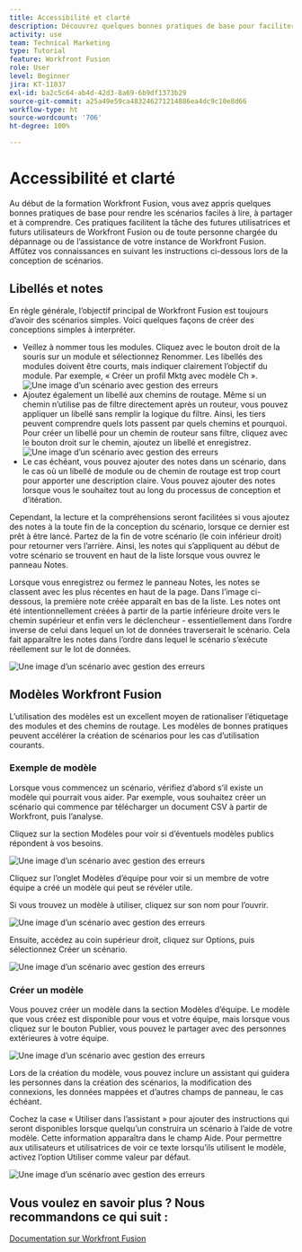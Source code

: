 ```yaml
---
title: Accessibilité et clarté
description: Découvrez quelques bonnes pratiques de base pour faciliter la lecture, le partage et la compréhension des scénarios.
activity: use
team: Technical Marketing
type: Tutorial
feature: Workfront Fusion
role: User
level: Beginner
jira: KT-11037
exl-id: ba2c5c64-ab4d-42d3-8a69-6b9df1373b29
source-git-commit: a25a49e59ca483246271214886ea4dc9c10e8d66
workflow-type: ht
source-wordcount: '706'
ht-degree: 100%

---
```


# Accessibilité et clarté

Au début de la formation Workfront Fusion, vous avez appris quelques bonnes pratiques de base pour rendre les scénarios faciles à lire, à partager et à comprendre. Ces pratiques facilitent la tâche des futures utilisatrices et futurs utilisateurs de Workfront Fusion ou de toute personne chargée du dépannage ou de l’assistance de votre instance de Workfront Fusion. Affûtez vos connaissances en suivant les instructions ci-dessous lors de la conception de scénarios.

## Libellés et notes

En règle générale, l’objectif principal de Workfront Fusion est toujours d’avoir des scénarios simples. Voici quelques façons de créer des conceptions simples à interpréter.

* Veillez à nommer tous les modules. Cliquez avec le bouton droit de la souris sur un module et sélectionnez Renommer. Les libellés des modules doivent être courts, mais indiquer clairement l’objectif du module. Par exemple, « Créer un profil Mktg avec modèle Ch ».
  ![Une image d’un scénario avec gestion des erreurs](assets/design-optimization-and-testing-1.png)
* Ajoutez également un libellé aux chemins de routage. Même si un chemin n’utilise pas de filtre directement après un routeur, vous pouvez appliquer un libellé sans remplir la logique du filtre. Ainsi, les tiers peuvent comprendre quels lots passent par quels chemins et pourquoi. Pour créer un libellé pour un chemin de routeur sans filtre, cliquez avec le bouton droit sur le chemin, ajoutez un libellé et enregistrez.
  ![Une image d’un scénario avec gestion des erreurs](assets/design-optimization-and-testing-2.png)
* Le cas échéant, vous pouvez ajouter des notes dans un scénario, dans le cas où un libellé de module ou de chemin de routage est trop court pour apporter une description claire. Vous pouvez ajouter des notes lorsque vous le souhaitez tout au long du processus de conception et d’itération.

Cependant, la lecture et la compréhensions seront facilitées si vous ajoutez des notes à la toute fin de la conception du scénario, lorsque ce dernier est prêt à être lancé. Partez de la fin de votre scénario (le coin inférieur droit) pour retourner vers l’arrière. Ainsi, les notes qui s’appliquent au début de votre scénario se trouvent en haut de la liste lorsque vous ouvrez le panneau Notes.

Lorsque vous enregistrez ou fermez le panneau Notes, les notes se classent avec les plus récentes en haut de la page. Dans l’image ci-dessous, la première note créée apparaît en bas de la liste. Les notes ont été intentionnellement créées à partir de la partie inférieure droite vers le chemin supérieur et enfin vers le déclencheur - essentiellement dans l’ordre inverse de celui dans lequel un lot de données traverserait le scénario. Cela fait apparaître les notes dans l’ordre dans lequel le scénario s’exécute réellement sur le lot de données.

![Une image d’un scénario avec gestion des erreurs](assets/design-optimization-and-testing-3.png)

## Modèles Workfront Fusion

L’utilisation des modèles est un excellent moyen de rationaliser l’étiquetage des modules et des chemins de routage. Les modèles de bonnes pratiques peuvent accélérer la création de scénarios pour les cas d’utilisation courants.

### Exemple de modèle

Lorsque vous commencez un scénario, vérifiez d’abord s’il existe un modèle qui pourrait vous aider. Par exemple, vous souhaitez créer un scénario qui commence par télécharger un document CSV à partir de Workfront, puis l’analyse.

Cliquez sur la section Modèles pour voir si d’éventuels modèles publics répondent à vos besoins.

![Une image d’un scénario avec gestion des erreurs](assets/design-optimization-and-testing-4.png)

Cliquez sur l’onglet Modèles d’équipe pour voir si un membre de votre équipe a créé un modèle qui peut se révéler utile.

Si vous trouvez un modèle à utiliser, cliquez sur son nom pour l’ouvrir.

![Une image d’un scénario avec gestion des erreurs](assets/design-optimization-and-testing-5.png)

Ensuite, accédez au coin supérieur droit, cliquez sur Options, puis sélectionnez Créer un scénario.

![Une image d’un scénario avec gestion des erreurs](assets/design-optimization-and-testing-6.png)

### Créer un modèle

Vous pouvez créer un modèle dans la section Modèles d’équipe. Le modèle que vous créez est disponible pour vous et votre équipe, mais lorsque vous cliquez sur le bouton Publier, vous pouvez le partager avec des personnes extérieures à votre équipe.

![Une image d’un scénario avec gestion des erreurs](assets/design-optimization-and-testing-7.png)

Lors de la création du modèle, vous pouvez inclure un assistant qui guidera les personnes dans la création des scénarios, la modification des connexions, les données mappées et d’autres champs de panneau, le cas échéant.

Cochez la case « Utiliser dans l’assistant » pour ajouter des instructions qui seront disponibles lorsque quelqu’un construira un scénario à l’aide de votre modèle. Cette information apparaîtra dans le champ Aide. Pour permettre aux utilisateurs et utilisatrices de voir ce texte lorsqu’ils utilisent le modèle, activez l’option Utiliser comme valeur par défaut.

![Une image d’un scénario avec gestion des erreurs](assets/design-optimization-and-testing-8.png)

## Vous voulez en savoir plus ? Nous recommandons ce qui suit :

[Documentation sur Workfront Fusion](https://experienceleague.adobe.com/docs/workfront/using/adobe-workfront-fusion/workfront-fusion-2.html?lang=fr)
